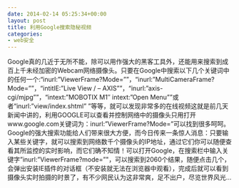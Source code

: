 ```yaml
---
date: 2014-02-14 05:25:34+00:00
layout: post
title: 利用Google搜索隐秘视频
categories:
- web安全
---
```


Google真的几近于无所不能，除可以用作强大的黑客工具外，还能用来搜索到成百上千未经加密的Webcam网络摄像头。只要在Google中搜索以下几个关键词中的任何一个:“inurl:”ViewerFrame?Mode=””，“inurl:”MultiCameraFrame?Mode=””，“intitlE:”Live View / – AXIS””，“inurl:”axis-cgi/mjpg””，“intext:”MOBOTIX M1″ intext:”Open Menu””或者“inurl:”view/index.shtml” ”等等，就可以发现非常多的在线视频这就是前几天新闻中讲的，利用GOOGLE可以查看并控制网络中的摄像头只用打开www.google.com关键词为：inurl:”ViewerFrame?Mode=”可以找到很多呵呵。Google的强大搜索功能给人们带来很大方便，而今日传来一条惊人消息：只要输入某些关键字，就可以搜索到网络数千个摄像头的IP地址，通过它们你可以随便查看其所监控的实时影响，而它们确不知情！可以打开Google，在搜索栏中输入关键字”inurl:”ViewerFrame?mode=”"，可以搜索到2060个结果，随便点击几个，会弹出安装IE插件的对话框（不安装就无法在浏览器中观看），完成后就可以看到摄像头实时拍摄的时景了，有不少网民认为这非常爽，足不出户，尽览世界风光…


